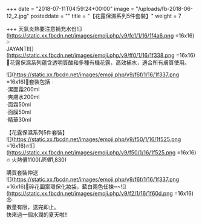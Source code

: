 +++
date = "2018-07-11T04:59:24+00:00"
image = "/uploads/fb-2018-06-12_2.jpg"
posteddate = ""
title = "【花露保濕系列5件套裝】"
weight = 7

+++
天氣炎熱要注意補充水份![](https://static.xx.fbcdn.net/images/emoji.php/v9/fc1/1/16/1f4a6.png =16x16)💦   
 JAYANTI![](https://static.xx.fbcdn.net/images/emoji.php/v9/ff0/1/16/1f338.png =16x16)🌸花露保濕系列藴含透明質酸和多種有機花露，高效補水，適合所有膚質使用。

 ![](https://static.xx.fbcdn.net/images/emoji.php/v9/f6f/1/16/1f337.png =16x16)🌷套裝包括﹕  
 ‧潔面霜200ml  
 ‧爽膚水200ml  
 ‧面霜50ml  
 ‧面膜50ml  
 ‧精華30ml

 【花露保濕系列5件套裝】  
 ![](https://static.xx.fbcdn.net/images/emoji.php/v9/f50/1/16/1f525.png =16x16)🔥![](https://static.xx.fbcdn.net/images/emoji.php/v9/f50/1/16/1f525.png =16x16)🔥 火熱價$1100 (原價$1,830)

 購買套裝仲送  
 ![](https://static.xx.fbcdn.net/images/emoji.php/v9/f6f/1/16/1f337.png =16x16)🌷碎花圖案環保化妝袋，藍白兩色任揀\~\~![](https://static.xx.fbcdn.net/images/emoji.php/v9/f2/1/16/1f60d.png =16x16)😍  
 數量有限，送完即止。  
 快來過一個水潤的夏天啦!!
